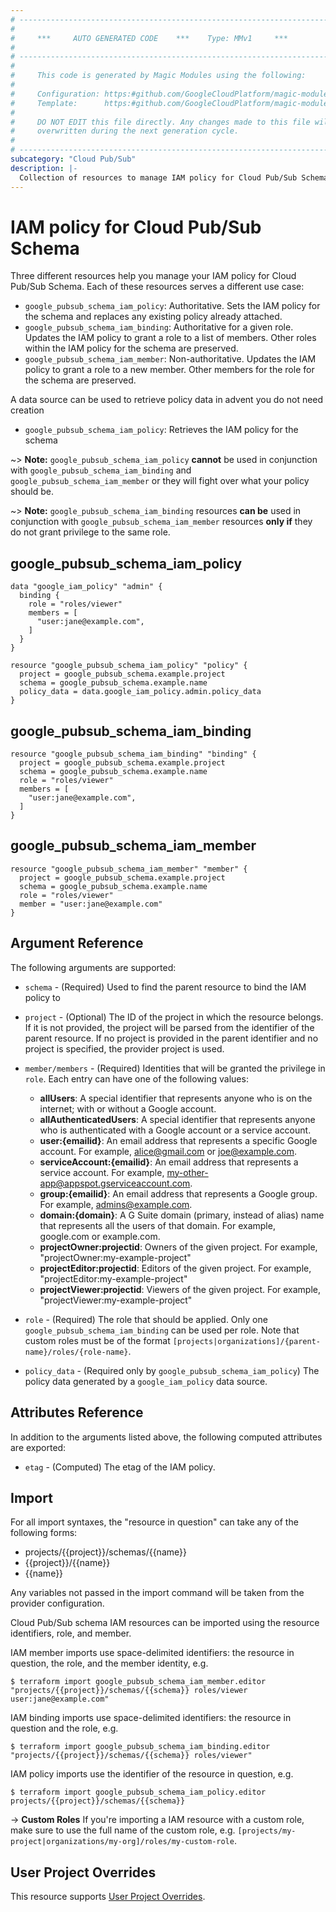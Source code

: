 ```yaml
---
# ----------------------------------------------------------------------------
#
#     ***     AUTO GENERATED CODE    ***    Type: MMv1     ***
#
# ----------------------------------------------------------------------------
#
#     This code is generated by Magic Modules using the following:
#
#     Configuration: https:#github.com/GoogleCloudPlatform/magic-modules/tree/main/mmv1/products/pubsub/Schema.yaml
#     Template:      https:#github.com/GoogleCloudPlatform/magic-modules/tree/main/mmv1/templates/terraform/resource_iam.html.markdown.tmpl
#
#     DO NOT EDIT this file directly. Any changes made to this file will be
#     overwritten during the next generation cycle.
#
# ----------------------------------------------------------------------------
subcategory: "Cloud Pub/Sub"
description: |-
  Collection of resources to manage IAM policy for Cloud Pub/Sub Schema
---
```


# IAM policy for Cloud Pub/Sub Schema

Three different resources help you manage your IAM policy for Cloud Pub/Sub Schema. Each of these resources serves a different use case:

* `google_pubsub_schema_iam_policy`: Authoritative. Sets the IAM policy for the schema and replaces any existing policy already attached.
* `google_pubsub_schema_iam_binding`: Authoritative for a given role. Updates the IAM policy to grant a role to a list of members. Other roles within the IAM policy for the schema are preserved.
* `google_pubsub_schema_iam_member`: Non-authoritative. Updates the IAM policy to grant a role to a new member. Other members for the role for the schema are preserved.

A data source can be used to retrieve policy data in advent you do not need creation

* `google_pubsub_schema_iam_policy`: Retrieves the IAM policy for the schema

~> **Note:** `google_pubsub_schema_iam_policy` **cannot** be used in conjunction with `google_pubsub_schema_iam_binding` and `google_pubsub_schema_iam_member` or they will fight over what your policy should be.

~> **Note:** `google_pubsub_schema_iam_binding` resources **can be** used in conjunction with `google_pubsub_schema_iam_member` resources **only if** they do not grant privilege to the same role.



## google_pubsub_schema_iam_policy

```hcl
data "google_iam_policy" "admin" {
  binding {
    role = "roles/viewer"
    members = [
      "user:jane@example.com",
    ]
  }
}

resource "google_pubsub_schema_iam_policy" "policy" {
  project = google_pubsub_schema.example.project
  schema = google_pubsub_schema.example.name
  policy_data = data.google_iam_policy.admin.policy_data
}
```

## google_pubsub_schema_iam_binding

```hcl
resource "google_pubsub_schema_iam_binding" "binding" {
  project = google_pubsub_schema.example.project
  schema = google_pubsub_schema.example.name
  role = "roles/viewer"
  members = [
    "user:jane@example.com",
  ]
}
```

## google_pubsub_schema_iam_member

```hcl
resource "google_pubsub_schema_iam_member" "member" {
  project = google_pubsub_schema.example.project
  schema = google_pubsub_schema.example.name
  role = "roles/viewer"
  member = "user:jane@example.com"
}
```


## Argument Reference

The following arguments are supported:

* `schema` - (Required) Used to find the parent resource to bind the IAM policy to

* `project` - (Optional) The ID of the project in which the resource belongs.
    If it is not provided, the project will be parsed from the identifier of the parent resource. If no project is provided in the parent identifier and no project is specified, the provider project is used.

* `member/members` - (Required) Identities that will be granted the privilege in `role`.
  Each entry can have one of the following values:
  * **allUsers**: A special identifier that represents anyone who is on the internet; with or without a Google account.
  * **allAuthenticatedUsers**: A special identifier that represents anyone who is authenticated with a Google account or a service account.
  * **user:{emailid}**: An email address that represents a specific Google account. For example, alice@gmail.com or joe@example.com.
  * **serviceAccount:{emailid}**: An email address that represents a service account. For example, my-other-app@appspot.gserviceaccount.com.
  * **group:{emailid}**: An email address that represents a Google group. For example, admins@example.com.
  * **domain:{domain}**: A G Suite domain (primary, instead of alias) name that represents all the users of that domain. For example, google.com or example.com.
  * **projectOwner:projectid**: Owners of the given project. For example, "projectOwner:my-example-project"
  * **projectEditor:projectid**: Editors of the given project. For example, "projectEditor:my-example-project"
  * **projectViewer:projectid**: Viewers of the given project. For example, "projectViewer:my-example-project"

* `role` - (Required) The role that should be applied. Only one
    `google_pubsub_schema_iam_binding` can be used per role. Note that custom roles must be of the format
    `[projects|organizations]/{parent-name}/roles/{role-name}`.

* `policy_data` - (Required only by `google_pubsub_schema_iam_policy`) The policy data generated by
  a `google_iam_policy` data source.

## Attributes Reference

In addition to the arguments listed above, the following computed attributes are
exported:

* `etag` - (Computed) The etag of the IAM policy.

## Import

For all import syntaxes, the "resource in question" can take any of the following forms:

* projects/{{project}}/schemas/{{name}}
* {{project}}/{{name}}
* {{name}}

Any variables not passed in the import command will be taken from the provider configuration.

Cloud Pub/Sub schema IAM resources can be imported using the resource identifiers, role, and member.

IAM member imports use space-delimited identifiers: the resource in question, the role, and the member identity, e.g.
```
$ terraform import google_pubsub_schema_iam_member.editor "projects/{{project}}/schemas/{{schema}} roles/viewer user:jane@example.com"
```

IAM binding imports use space-delimited identifiers: the resource in question and the role, e.g.
```
$ terraform import google_pubsub_schema_iam_binding.editor "projects/{{project}}/schemas/{{schema}} roles/viewer"
```

IAM policy imports use the identifier of the resource in question, e.g.
```
$ terraform import google_pubsub_schema_iam_policy.editor projects/{{project}}/schemas/{{schema}}
```

-> **Custom Roles** If you're importing a IAM resource with a custom role, make sure to use the
 full name of the custom role, e.g. `[projects/my-project|organizations/my-org]/roles/my-custom-role`.

## User Project Overrides

This resource supports [User Project Overrides](https://registry.terraform.io/providers/hashicorp/google/latest/docs/guides/provider_reference#user_project_override).
